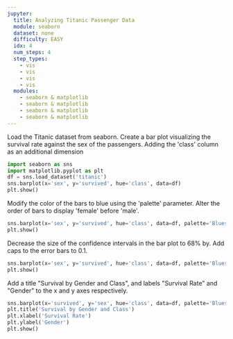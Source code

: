 ```yaml
---
jupyter:
  title: Analyzing Titanic Passenger Data
  module: seaborn
  dataset: none
  difficulty: EASY
  idx: 4
  num_steps: 4
  step_types:
    - vis
    - vis
    - vis
    - vis
  modules: 
    - seaborn & matplotlib
    - seaborn & matplotlib
    - seaborn & matplotlib
    - seaborn & matplotlib
---
```


Load the Titanic dataset from seaborn. Create a bar plot visualizing the survival rate against the sex of the passengers. Adding the 'class' column as an additional dimension
```python
import seaborn as sns
import matplotlib.pyplot as plt
df = sns.load_dataset('titanic')
sns.barplot(x='sex', y='survived', hue='class', data=df)
plt.show()
```

Modify the color of the bars to blue using the 'palette' parameter. Alter the order of bars to display 'female' before 'male'.
```python
sns.barplot(x='sex', y='survived', hue='class', data=df, palette='Blues', order=['female', 'male'])
plt.show()
```

Decrease the size of the confidence intervals in the bar plot to 68% by. Add caps to the error bars to 0.1.
```python
sns.barplot(x='sex', y='survived', hue='class', data=df, palette='Blues', order=['female', 'male'], ci=68, capsize=0.1)
plt.show()
```

Add a title "Survival by Gender and Class", and labels "Survival Rate" and "Gender" to the x and y axes respectively.
```python
sns.barplot(x='survived', y='sex', hue='class', data=df, palette='Blues', ci=68, capsize=0.1)
plt.title('Survival by Gender and Class')
plt.xlabel('Survival Rate')
plt.ylabel('Gender')
plt.show()
```